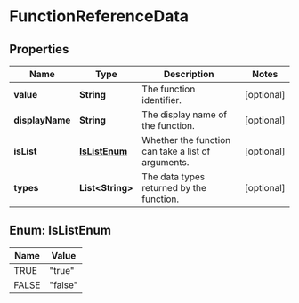# FunctionReferenceData

## Properties
Name | Type | Description | Notes
------------ | ------------- | ------------- | -------------
**value** | **String** | The function identifier. |  [optional]
**displayName** | **String** | The display name of the function. |  [optional]
**isList** | [**IsListEnum**](#IsListEnum) | Whether the function can take a list of arguments. |  [optional]
**types** | **List&lt;String&gt;** | The data types returned by the function. |  [optional]

<a name="IsListEnum"></a>
## Enum: IsListEnum
Name | Value
---- | -----
TRUE | &quot;true&quot;
FALSE | &quot;false&quot;
